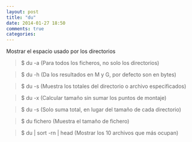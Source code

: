 ```yaml
---
layout: post
title: "du"
date: 2014-01-27 18:50
comments: true
categories: 
---
```

Mostrar el espacio usado por los directorios 

>$ du -a (Para todos los ficheros, no solo los directorios) 

>$ du -h (Da los resultados en M y G, por defecto son en bytes) 

>$ du -s (Muestra los totales del directorio o archivo especificados)

>$ du -x (Calcular tamaño sin sumar los puntos de montaje)

>$ du -s (Solo suma total, en lugar del tamaño de cada directorio)

>$ du fichero (Muestra el tamaño de fichero)

>$ du | sort -rn | head (Mostrar los 10 archivos que más ocupan)

